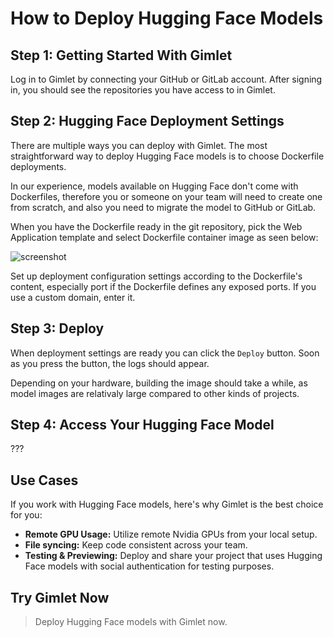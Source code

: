 # How to Deploy Hugging Face Models

## Step 1: Getting Started With Gimlet

Log in to Gimlet by connecting your GitHub or GitLab account. After signing in, you should see the repositories you have access to in Gimlet.

## Step 2: Hugging Face Deployment Settings

There are multiple ways you can deploy with Gimlet. The most straightforward way to deploy Hugging Face models is to choose Dockerfile deployments.

In our experience, models available on Hugging Face don't come with Dockerfiles, therefore you or someone on your team will need to create one from scratch, and also you need to migrate the model to GitHub or GitLab.

When you have the Dockerfile ready in the git repository, pick the Web Application template and select Dockerfile container image as seen below:

![screenshot]()

Set up deployment configuration settings according to the Dockerfile's content, especially port if the Dockerfile defines any exposed ports. If you use a custom domain, enter it.

## Step 3: Deploy

When deployment settings are ready you can click the `Deploy` button. Soon as you press the button, the logs should appear.

Depending on your hardware, building the image should take a while, as model images are relativaly large compared to other kinds of projects.

## Step 4: Access Your Hugging Face Model

???

## Use Cases

If you work with Hugging Face models, here's why Gimlet is the best choice for you:

- **Remote GPU Usage:** Utilize remote Nvidia GPUs from your local setup.
- **File syncing:** Keep code consistent across your team.
- **Testing & Previewing:** Deploy and share your project that uses Hugging Face models with social authentication for testing purposes.

## Try Gimlet Now

> Deploy Hugging Face models with Gimlet now.

